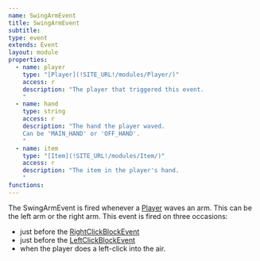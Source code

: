 ```yaml
---
name: SwingArmEvent
title: SwingArmEvent
subtitle:
type: event
extends: Event
layout: module
properties:
  - name: player
    type: "[Player](!SITE_URL!/modules/Player/)"
    access: r
    description: "The player that triggered this event.
    "
  - name: hand
    type: string
    access: r
    description: "The hand the player waved.
    Can be 'MAIN_HAND' or 'OFF_HAND'.
    "
  - name: item
    type: "[Item](!SITE_URL!/modules/Item/)"
    access: r
    description: "The item in the player's hand.
    "
functions:
---
```


The <span class="notranslate">SwingArmEvent</span> is fired whenever a [Player](/modules/Player) waves an arm.
This can be the left arm or the right arm. This event is fired on three occasions:
- just before the [RightClickBlockEvent](/modules/RightClickBlockEvent)
- just before the [LeftClickBlockEvent](/modules/LeftClickBlockEvent)
- when the player does a left-click into the air.
